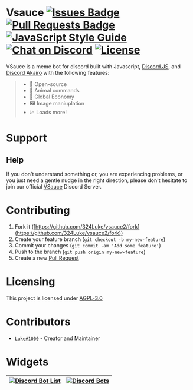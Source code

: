 # Vsauce [![Issues Badge](https://img.shields.io/github/issues/324Luke/vsauce2.svg)](https://github.com/324Luke/vsauce2/issues) [![Pull Requests Badge](https://img.shields.io/github/issues-pr/324Luke/vsauce2.svg)](https://github.com/324Luke/vsauce2/pulls) [![JavaScript Style Guide](https://img.shields.io/badge/code_style-standard-yellow.svg)](https://standardjs.com) [![Chat on Discord](https://img.shields.io/discord/528810369607663621.svg)](https://discord.gg/9fvBYnM) [![License](https://img.shields.io/github/license/324Luke/vsauce2.svg)](LICENSE.md)

VSauce is a meme bot for discord built with Javascript, [Discord.JS](https://npmjs.com/package/discord.js), and [Discord Akairo](https://npmjs.com/package/discord-akairo) with the following features:

> * 🐙 Open-source
> * 🐶 Animal commands
> * 💸 Global Economy
> * 🖼 Image maniuplation
> * 📈 Loads more!

# Support

## Help

If you don't understand something or, you are experiencing problems, or you just need a gentle nudge in the right direction, please don't hesitate to join our official [VSauce](https://discord.gg/9fvBYnM) Discord Server.

# Contributing

1. Fork it ([https://github.com/324Luke/vsauce2/fork](https://github.com/324Luke/vsauce2/fork))
2. Create your feature branch (`git checkout -b my-new-feature`)
3. Commit your changes (`git commit -am 'Add some feature'`)
4. Push to the branch (`git push origin my-new-feature`)
5. Create a new [Pull Request](https://github.com/324Luke/vsauce2/pulls)

# Licensing

This project is licensed under [AGPL-3.0](LICENSE.md)

# Contributors

* [`Luke#1000`](https://lukewhrit.xyz) - Creator and Maintainer

# Widgets
 [![Discord Bot List](https://discordbotlist.com/bots/455099726635728896/widget)](https://discordbotlist.com/bots/455099726635728896) | [![Discord Bots](https://discordbots.org/api/widget/455099726635728896.svg)](https://discordbots.org/bot/455099726635728896)
 ------------ | -----------: |
